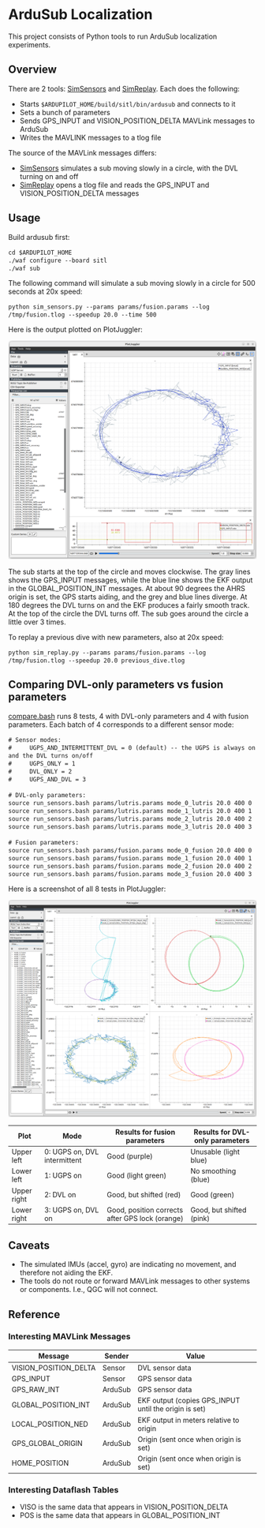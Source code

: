 # ArduSub Localization

This project consists of Python tools to run ArduSub localization experiments.

## Overview

There are 2 tools: [SimSensors](sim_sensors.py) and [SimReplay](sim_replay.py).
Each does the following:
* Starts `$ARDUPILOT_HOME/build/sitl/bin/ardusub` and connects to it
* Sets a bunch of parameters
* Sends GPS_INPUT and VISION_POSITION_DELTA MAVLink messages to ArduSub
* Writes the MAVLINK messages to a tlog file

The source of the MAVLink messages differs:
* [SimSensors](sim_sensors.py) simulates a sub moving slowly in a circle, with the DVL turning on and off
* [SimReplay](sim_replay.py) opens a tlog file and reads the GPS_INPUT and VISION_POSITION_DELTA messages

## Usage

Build ardusub first:
~~~
cd $ARDUPILOT_HOME
./waf configure --board sitl
./waf sub
~~~

The following command will simulate a sub moving slowly in a circle for 500 seconds at 20x speed:
~~~
python sim_sensors.py --params params/fusion.params --log /tmp/fusion.tlog --speedup 20.0 --time 500
~~~

Here is the output plotted on PlotJuggler:

![images/img.png](images/img.png)

The sub starts at the top of the circle and moves clockwise. The gray lines shows the GPS_INPUT messages, while
the blue line shows the EKF output in the GLOBAL_POSITION_INT messages. At about 90 degrees the AHRS origin is set,
the GPS starts aiding, and the grey and blue lines diverge. At 180 degrees the DVL turns on and the EKF produces a
fairly smooth track. At the top of the circle the DVL turns off. The sub goes around the circle a little over 3 times.

To replay a previous dive with new parameters, also at 20x speed:
~~~
python sim_replay.py --params params/fusion.params --log /tmp/fusion.tlog --speedup 20.0 previous_dive.tlog
~~~

## Comparing DVL-only parameters vs fusion parameters

[compare.bash](compare.bash) runs 8 tests, 4 with DVL-only parameters and 4 with fusion parameters.
Each batch of 4 corresponds to a different sensor mode:
~~~
# Sensor modes:
#     UGPS_AND_INTERMITTENT_DVL = 0 (default) -- the UGPS is always on and the DVL turns on/off
#     UGPS_ONLY = 1
#     DVL_ONLY = 2
#     UGPS_AND_DVL = 3

# DVL-only parameters:
source run_sensors.bash params/lutris.params mode_0_lutris 20.0 400 0
source run_sensors.bash params/lutris.params mode_1_lutris 20.0 400 1
source run_sensors.bash params/lutris.params mode_2_lutris 20.0 400 2
source run_sensors.bash params/lutris.params mode_3_lutris 20.0 400 3

# Fusion parameters:
source run_sensors.bash params/fusion.params mode_0_fusion 20.0 400 0
source run_sensors.bash params/fusion.params mode_1_fusion 20.0 400 1
source run_sensors.bash params/fusion.params mode_2_fusion 20.0 400 2
source run_sensors.bash params/fusion.params mode_3_fusion 20.0 400 3
~~~

Here is a screenshot of all 8 tests in PlotJuggler:

![images/compare.png](images/compare.png)

| Plot        | Mode                         | Results for fusion parameters                   | Results for DVL-only parameters |
|-------------|------------------------------|-------------------------------------------------|---------------------------------|
| Upper left  | 0: UGPS on, DVL intermittent | Good (purple)                                   | Unusable (light blue)           |
| Lower left  | 1: UGPS on                   | Good (light green)                              | No smoothing (blue)             |
| Upper right | 2: DVL on                    | Good, but shifted (red)                         | Good (green)                    |
| Lower right | 3: UGPS on, DVL on           | Good, position corrects after GPS lock (orange) | Good, but shifted (pink)        |

## Caveats

* The simulated IMUs (accel, gyro) are indicating no movement, and therefore not aiding the EKF.
* The tools do not route or forward MAVLink messages to other systems or components. I.e., QGC will not connect.

## Reference

### Interesting MAVLink Messages

| Message               | Sender  | Value                                                 |
|-----------------------|---------|-------------------------------------------------------|
| VISION_POSITION_DELTA | Sensor  | DVL sensor data                                       |
| GPS_INPUT             | Sensor  | GPS sensor data                                       |
| GPS_RAW_INT           | ArduSub | GPS sensor data                                       | 
| GLOBAL_POSITION_INT   | ArduSub | EKF output (copies GPS_INPUT until the origin is set) |
| LOCAL_POSITION_NED    | ArduSub | EKF output in meters relative to origin               |
| GPS_GLOBAL_ORIGIN     | ArduSub | Origin (sent once when origin is set)                 |
| HOME_POSITION         | ArduSub | Origin (sent once when origin is set)                 |

### Interesting Dataflash Tables

* VISO is the same data that appears in VISION_POSITION_DELTA
* POS is the same data that appears in GLOBAL_POSITION_INT
